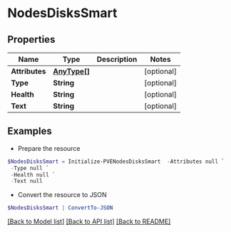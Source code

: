 # NodesDisksSmart
## Properties

Name | Type | Description | Notes
------------ | ------------- | ------------- | -------------
**Attributes** | [**AnyType[]**](AnyType.md) |  | [optional] 
**Type** | **String** |  | [optional] 
**Health** | **String** |  | [optional] 
**Text** | **String** |  | [optional] 

## Examples

- Prepare the resource
```powershell
$NodesDisksSmart = Initialize-PVENodesDisksSmart  -Attributes null `
 -Type null `
 -Health null `
 -Text null
```

- Convert the resource to JSON
```powershell
$NodesDisksSmart | ConvertTo-JSON
```

[[Back to Model list]](../README.md#documentation-for-models) [[Back to API list]](../README.md#documentation-for-api-endpoints) [[Back to README]](../README.md)

